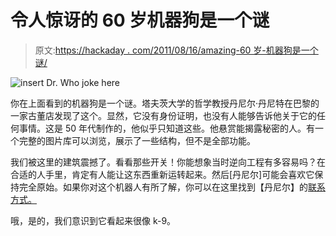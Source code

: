 # 令人惊讶的 60 岁机器狗是一个谜

> 原文:[https://hackaday . com/2011/08/16/amazing-60 岁-机器狗是一个谜/](https://hackaday.com/2011/08/16/amazing-60-year-old-robot-dog-is-a-mystery/)

![](../Images/0eb9fe34f68e13099f674dcd29339708.png "insert Dr. Who joke here")

你在上面看到的机器狗是一个谜。塔夫茨大学的哲学教授丹尼尔·丹尼特在巴黎的一家古董店发现了这个。显然，它没有身份证明，也没有人能够告诉他关于它的任何事情。这是 50 年代制作的，他似乎只知道这些。他悬赏能揭露秘密的人。有一个完整的图片库可以浏览，展示了一些结构，但不是全部功能。

我们被这里的建筑震撼了。看看那些开关！你能想象当时逆向工程有多容易吗？在合适的人手里，肯定有人能让这东西重新运转起来。然后[丹尼尔]可能会喜欢它保持完全原始。如果你对这个机器人有所了解，你可以在这里找到【丹尼尔】的[联系方式。](http://ase.tufts.edu/cogstud/incbios/dennettd/dennettd.htm)

哦，是的，我们意识到它看起来很像 k-9。